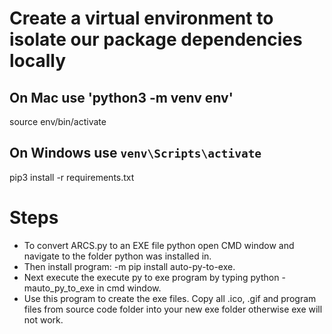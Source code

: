 # Create a virtual environment to isolate our package dependencies locally

## On Mac use 'python3 -m venv env'

source env/bin/activate  

## On Windows use `venv\Scripts\activate`

pip3 install -r requirements.txt

# Steps

- To convert ARCS.py to an EXE file python open CMD window and navigate to the folder python was installed in.
- Then install program: -m pip install auto-py-to-exe.
- Next execute the execute py to exe program by typing python -mauto_py_to_exe in cmd window.
- Use this program to create the exe files. Copy all .ico, .gif and program files from source code folder into your new exe folder otherwise exe will not work.